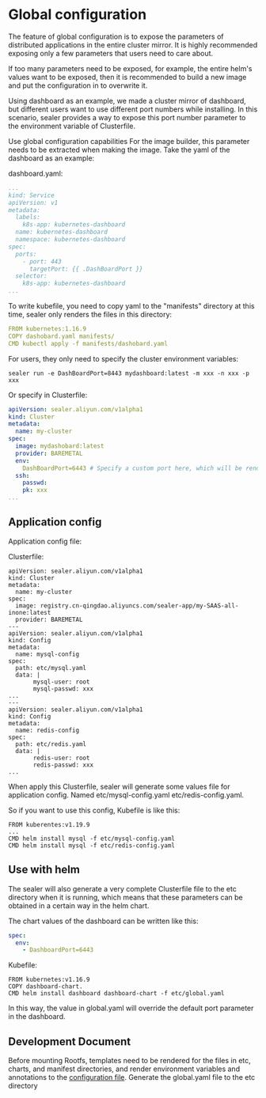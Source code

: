 # Global configuration

The feature of global configuration is to expose the parameters of distributed applications in the entire cluster mirror.
It is highly recommended exposing only a few parameters that users need to care about.

If too many parameters need to be exposed, for example, the entire helm's values ​​want to be exposed,
then it is recommended to build a new image and put the configuration in to overwrite it.

Using dashboard as an example, we made a cluster mirror of dashboard,
but different users want to use different port numbers while installing.
In this scenario, sealer provides a way to expose this port number parameter to the environment
variable of Clusterfile.

Use global configuration capabilities
For the image builder, this parameter needs to be extracted when making the image.
Take the yaml of the dashboard as an example:

dashboard.yaml:

```yaml
...
kind: Service
apiVersion: v1
metadata:
  labels:
    k8s-app: kubernetes-dashboard
  name: kubernetes-dashboard
  namespace: kubernetes-dashboard
spec:
  ports:
    - port: 443
      targetPort: {{ .DashBoardPort }}
  selector:
    k8s-app: kubernetes-dashboard
...
```

To write kubefile, you need to copy yaml to the "manifests" directory at this time,
sealer only renders the files in this directory:

```yaml
FROM kubernetes:1.16.9
COPY dashobard.yaml manifests/
CMD kubectl apply -f manifests/dashobard.yaml
```

For users, they only need to specify the cluster environment variables:

```shell script
sealer run -e DashBoardPort=8443 mydashboard:latest -m xxx -n xxx -p xxx
```

Or specify in Clusterfile:

```yaml
apiVersion: sealer.aliyun.com/v1alpha1
kind: Cluster
metadata:
  name: my-cluster
spec:
  image: mydashobard:latest
  provider: BAREMETAL
  env:
    DashBoardPort=6443 # Specify a custom port here, which will be rendered into the mirrored yaml
  ssh:
    passwd:
    pk: xxx
...
```

## Application config

Application config file:

Clusterfile:

```
apiVersion: sealer.aliyun.com/v1alpha1
kind: Cluster
metadata:
  name: my-cluster
spec:
  image: registry.cn-qingdao.aliyuncs.com/sealer-app/my-SAAS-all-inone:latest
  provider: BAREMETAL
---
apiVersion: sealer.aliyun.com/v1alpha1
kind: Config
metadata:
  name: mysql-config
spec:
  path: etc/mysql.yaml
  data: |
       mysql-user: root
       mysql-passwd: xxx
...
---
apiVersion: sealer.aliyun.com/v1alpha1
kind: Config
metadata:
  name: redis-config
spec:
  path: etc/redis.yaml
  data: |
       redis-user: root
       redis-passwd: xxx
...
```

When apply this Clusterfile, sealer will generate some values file for application config. Named etc/mysql-config.yaml  etc/redis-config.yaml.

So if you want to use this config, Kubefile is like this:

```
FROM kuberentes:v1.19.9
...
CMD helm install mysql -f etc/mysql-config.yaml
CMD helm install mysql -f etc/redis-config.yaml
```

## Use with helm

The sealer will also generate a very complete Clusterfile file to the etc directory when it is running,
which means that these parameters can be obtained in a certain way in the helm chart.

The chart values ​​of the dashboard can be written like this:

```yaml
spec:
  env:
    - DashboardPort=6443
```

Kubefile:

```shell script
FROM kubernetes:v1.16.9
COPY dashboard-chart.
CMD helm install dashboard dashboard-chart -f etc/global.yaml
```

In this way, the value in global.yaml will override the default port parameter in the dashboard.

## Development Document

Before mounting Rootfs, templates need to be rendered for the files in etc, charts, and manifest directories,
and render environment variables and annotations to the [configuration file](
https://github.com/alibaba/sealer/blob/main/pkg/filesystem/filesystem.go#L145).
Generate the global.yaml file to the etc directory